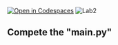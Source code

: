[![Open in Codespaces](https://classroom.github.com/assets/launch-codespace-2972f46106e565e64193e422d61a12cf1da4916b45550586e14ef0a7c637dd04.svg)](https://classroom.github.com/open-in-codespaces?assignment_repo_id=15362807)
![Lab2](https://nimbus-screenshots.s3.amazonaws.com/s/09e4393e9e9447a32157669e9fbd7037.png)

## Compete the "main.py"
